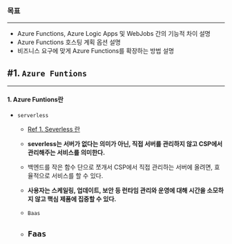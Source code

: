 ### 목표
---
- Azure Functions, Azure Logic Apps 및 WebJobs 간의 기능적 차이 설명
- Azure Functions 호스팅 계획 옵션 설명
- 비즈니스 요구에 맞게 Azure Functions를 확장하는 방법 설명
## #1. `Azure Funtions`
---
#### 1. Azure Funtions란
- `serverless`
	- [Ref 1. Severless 란](https://inpa.tistory.com/entry/WEB-%F0%9F%8C%90-%EC%84%9C%EB%B2%84%EB%A6%AC%EC%8A%A4ServerLess-%EA%B0%9C%EB%85%90-%F0%9F%92%AF-%EC%B4%9D%EC%A0%95%EB%A6%AC-BaaS-FaaS)
	- **severless는 서버가 없다는 의미가 아닌, 직접 서버를 관리하지 않고 CSP에서 관리해주는 서비스를 의미한다.**
	- 백엔드를 작은 함수 단으로 쪼개서 CSP에서 직접 관리하는 서버에 올려면, 효율적으로 서비스를 할 수 있다.
	- **사용자는 스케일링, 업데이트, 보안 등 런타임 관리와 운영에 대해 시간을 소모하지 않고 핵심 제품에 집중할 수 있다.**
	- `Baas`
		
	- `Faas`
		- 